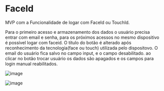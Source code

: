 # FaceId
MVP com a Funcionalidade de logar com FaceId ou TouchId.

Para o primeiro acesso e armazenamento dos dados o usuário precisa entrar com email e senha, 
para os próximos acessos no mesmo dispositivo é possível logar com faceid.
O título do botão é alterado após reconhecimento da tecnologia(face ou touch) utilizada pelo dispositovo.
O email do usuário fica salvo no campo input, e o campo desabilitado.
ao clicar no botão trocar usuário os dados são apagados e os campos para login manual reabilitados. 

![image](https://user-images.githubusercontent.com/77758983/124974236-f03cb980-e002-11eb-8bca-7af60e6f08bd.png)


![image](https://user-images.githubusercontent.com/77758983/124972155-6855b000-e000-11eb-890c-014302670ab0.png)
